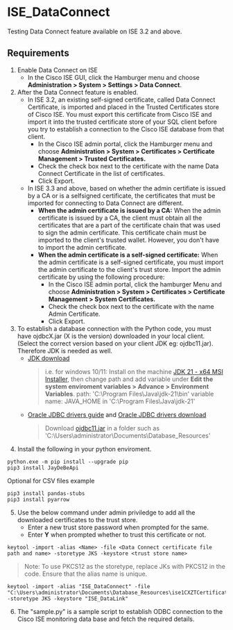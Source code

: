 # ISE_DataConnect

Testing Data Connect feature available on ISE 3.2 and above.

## Requirements
1. Enable Data Connect on ISE
   - In the Cisco ISE GUI, click the Hamburger menu and choose **Administration > System > Settings > Data Connect**.
2. After the Data Connect feature is enabled.
   - In ISE 3.2, an existing self-signed certificate, called Data Connect Certificate, is imported and placed in the Trusted Certificates store of Cisco ISE. You must export this certificate from Cisco ISE and import it into the trusted certificate store of your SQL client before you try to establish a connection to the Cisco ISE database from that client.
      - In the Cisco ISE admin portal, click the Hamburger menu and choose **Administration > System > Certificates > Certificate Management > Trusted Certificates.**
      - Check the check box next to the certificate with the name Data Connect Certificate in the list of certificates.
      - Click Export.
   - In ISE 3.3 and above, based on whether the admin certifiate is issued by a CA or is a selfsigned certificate, the certificates that must be imported for connecting to Data Connect are different.
      - **When the admin certificate is issued by a CA:** When the admin certificate is issued by a CA, the client must obtain all the certificates that are a part of the certificate chain that was used to sign the admin certificate. This certificate chain must be imported to the client's trusted wallet. However, you don't have to import the admin certificate.
      - **When the admin certificate is a self-signed certificate:** When the admin certificate is a self-signed certificate, you must import the admin certificate to the client's trust store. Import the admin certificate by using the following procedure:
         - In the Cisco ISE admin portal, click the hamburger Menu and choose **Administration > System > Certificates > Certificate Management > System Certificates.**
         - Check the check box next to the certificate with the name Admin Certificate.
         - Click Export. 
3. To establish a database connection with the Python code, you must have ojdbcX.jar (X is the version) downloaded in your local client. (Select the correct version based on your client JDK eg: ojdbc11.jar). Therefore JDK is needed as well.
   - [JDK download](https://www.oracle.com/java/technologies/downloads/) 
      > i.e. for windows 10/11: Install on  the machine [JDK 21 - x64 MSI Installer](https://download.oracle.com/java/21/latest/jdk-21_windows-x64_bin.msi), then change path and add variable under **Edit the system enviroment variables > Advance > Environment Variables**. path: 'C:\Program Files\Java\jdk-21\bin' variable name: JAVA_HOME in 'C:\Program Files\Java\jdk-21'
   - [Oracle JDBC drivers guide](https://www.oracle.com/database/technologies/maven-central-guide.html) and [Oracle JDBC drivers download](https://www.oracle.com/database/technologies/appdev/jdbc-downloads.html)
      > Download [ojdbc11.jar](https://download.oracle.com/otn-pub/otn_software/jdbc/236/ojdbc11.jar) in a folder such as 'C:\Users\administrator\Documents\Database_Resources'
4. Install the following in your python enviroment.
```console
python.exe -m pip install --upgrade pip
pip3 install JayDeBeApi
```
Optional for CSV files example
```console
pip3 install pandas-stubs
pip3 install pyarrow
```
5. Use the below command under admin priviledge to add all the downloaded certificates to the trust store.
   - Enter a new trust store password when prompted for the same.
   - Enter **Y** when prompted whether to trust this certificate or not.
```JDK
keytool -import -alias <Name> -file <Data Connect certificate file path and name> -storetype JKS -keystore <trust store name>
```
   >Note: To use PKCS12 as the storetype, replace JKs with PKCS12 in the code. Ensure that the alias name is unique.

```JDK
keytool -import -alias "ISE_DataConnect" -file "C:\Users\administrator\Documents\Database_Resources\ise1CXZTCertificate.pem" -storetype JKS -keystore "ISE_DataLink"
```
6. The "sample.py" is a sample script to establish ODBC connection to the Cisco ISE monitoring data base and fetch the required details.

